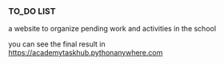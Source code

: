 ### TO_DO LIST


 a website to organize pending work and activities in the school
 
 you can see the final result in
 https://academytaskhub.pythonanywhere.com
 
